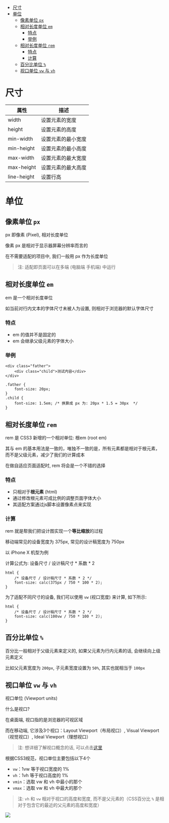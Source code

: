 <!--
 * @Author: shenxh
 * @Date: 2021-12-13 17:09:37
 * @LastEditors: shenxh
 * @LastEditTime: 2021-12-13 17:09:37
 * @Description: CSS 尺寸
-->

- [尺寸](#尺寸)
- [单位](#单位)
  - [像素单位 `px`](#像素单位-px)
  - [相对长度单位 `em`](#相对长度单位-em)
    - [特点](#特点)
    - [举例](#举例)
  - [相对长度单位 `rem`](#相对长度单位-rem)
    - [特点](#特点-1)
    - [计算](#计算)
  - [百分比单位 `%`](#百分比单位-)
  - [视口单位 `vw` 与 `vh`](#视口单位-vw-与-vh)

# 尺寸
|属性|描述|
|-|-|
|width|设置元素的宽度|
|height|设置元素的高度|
|min-width|设置元素的最小宽度|
|min-height|设置元素的最小高度|
|max-width|设置元素的最大宽度|
|max-height|设置元素的最大高度|
|line-height|设置行高|

# 单位
## 像素单位 `px`
px 即像素 (Pixel), 相对长度单位

像素 px 是相对于显示器屏幕分辨率而言的

在不需要适配的项目中, 我们一般用 px 作为长度单位

> 注: 适配即页面可以在多端 (电脑端 手机端) 中运行

## 相对长度单位 `em`
em 是一个相对长度单位

如当前对行内文本的字体尺寸未被人为设置, 则相对于浏览器的默认字体尺寸

### 特点
+ em 的值并不是固定的
+ em 会继承父级元素的字体大小

### 举例
```
<div class="father">
    <div class="child">测试内容</div>
</div>
```
```
.father {
    font-size: 20px;
}
.child {
    font-size: 1.5em; /* 换算成 px 为: 20px * 1.5 = 30px  */
}
```


## 相对长度单位 `rem`
rem 是 CSS3 新增的一个相对单位: 根em (root em)

其与 em 的基本用法是一致的，唯独不一致的是，所有元素都是相对于根元素，而不是父级元素，减少了我们的计算成本

在做自适应页面适配时, rem 将会是一个不错的选择

### 特点
+ 只相对于**根元素** (html)
+ 通过修改根元素可成比例的调整页面字体大小
+ 其适配方案通过js脚本设置像素点来实现

### 计算
rem 就是帮我们把设计图实现一个**等比缩放**的过程

移动端常见的设备宽度为 375px, 常见的设计稿宽度为 750px

以 iPhone X 机型为例

计算公式为: 设备尺寸 / 设计稿尺寸 * 系数 * 2
```
html {
    /* 设备尺寸 / 设计稿尺寸 * 系数 * 2 */
    font-size: calc(375px / 750 * 100 * 2);
}
```
为了适配不同尺寸的设备, 我们可以使用 `vw` (视口宽度) 来计算, 如下所示:
```
html {
    /* 设备尺寸 / 设计稿尺寸 * 系数 * 2 */
    font-size: calc(100vw / 750 * 100 * 2);
}
```

## 百分比单位 `%`
百分比一般相对于父级元素来定义的, 如果父元素为行内元素的话, 会继续向上级元素定义

比如父元素宽度为 `200px`, 子元素宽度设置为 `50%`, 其实也就相当于 `100px`

## 视口单位 `vw` 与 `vh`
视口单位 (Viewport units)

什么是视口?

在桌面端, 视口指的是浏览器的可视区域

而在移动端, 它涉及3个视口：Layout Viewport（布局视口）, Visual Viewport（视觉视口）, Ideal Viewport（理想视口）

> 注: 想详细了解视口概念的话, 可以点击[这里](https://www.jianshu.com/p/7c5fdf90c0ef)

根据CSS3规范，视口单位主要包括以下4个
+ `vw`：1vw 等于视口宽度的 1%
+ `vh`：1vh 等于视口高度的 1%
+ `vmin`：选取 vw 和 vh 中最小的那个
+ `vmax`：选取 vw 和 vh 中最大的那个

> 注: `vh` 和 `vw` 相对于视口的高度和宽度, 而不是父元素的（CSS百分比 `%` 是相对于包含它的最近的父元素的高度和宽度）

![](https://note.youdao.com/yws/res/3904/WEBRESOURCEf8207fd08523313fef5136822f18c2b0)

